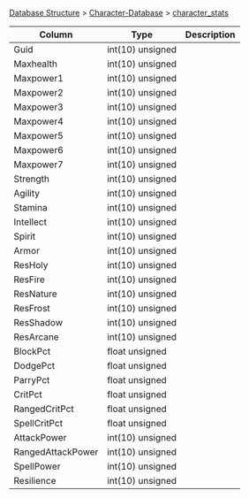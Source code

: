 [Database Structure](Database-Structure) > [Character-Database](Character-Database) > [character_stats](character_stats)

Column | Type | Description
--- | --- | ---
Guid | int(10) unsigned | 
Maxhealth | int(10) unsigned | 
Maxpower1 | int(10) unsigned | 
Maxpower2 | int(10) unsigned | 
Maxpower3 | int(10) unsigned | 
Maxpower4 | int(10) unsigned | 
Maxpower5 | int(10) unsigned | 
Maxpower6 | int(10) unsigned | 
Maxpower7 | int(10) unsigned | 
Strength | int(10) unsigned | 
Agility | int(10) unsigned | 
Stamina | int(10) unsigned | 
Intellect | int(10) unsigned | 
Spirit | int(10) unsigned | 
Armor | int(10) unsigned | 
ResHoly | int(10) unsigned | 
ResFire | int(10) unsigned | 
ResNature | int(10) unsigned | 
ResFrost | int(10) unsigned | 
ResShadow | int(10) unsigned | 
ResArcane | int(10) unsigned | 
BlockPct | float unsigned | 
DodgePct | float unsigned | 
ParryPct | float unsigned | 
CritPct | float unsigned | 
RangedCritPct | float unsigned | 
SpellCritPct | float unsigned | 
AttackPower | int(10) unsigned | 
RangedAttackPower | int(10) unsigned | 
SpellPower | int(10) unsigned | 
Resilience | int(10) unsigned | 
